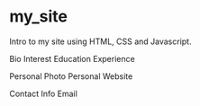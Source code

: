 # my_site

Intro to my site using HTML, CSS and Javascript.

Bio
Interest
Education
Experience 

Personal Photo
Personal Website

Contact Info
Email


